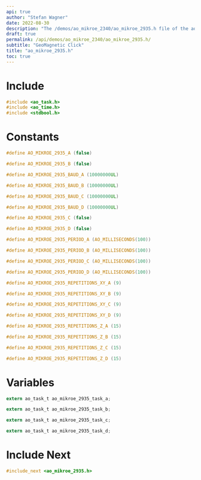 ```yaml
---
api: true
author: "Stefan Wagner"
date: 2022-08-30
description: "The /demos/ao_mikroe_2340/ao_mikroe_2935.h file of the ao real-time operating system."
draft: true
permalink: /api/demos/ao_mikroe_2340/ao_mikroe_2935.h/
subtitle: "GeoMagnetic Click"
title: "ao_mikroe_2935.h"
toc: true
---
```


# Include

```c
#include <ao_task.h>
#include <ao_time.h>
#include <stdbool.h>
```

# Constants

```c
#define AO_MIKROE_2935_A (false)
```

```c
#define AO_MIKROE_2935_B (false)
```

```c
#define AO_MIKROE_2935_BAUD_A (10000000UL)
```

```c
#define AO_MIKROE_2935_BAUD_B (10000000UL)
```

```c
#define AO_MIKROE_2935_BAUD_C (10000000UL)
```

```c
#define AO_MIKROE_2935_BAUD_D (10000000UL)
```

```c
#define AO_MIKROE_2935_C (false)
```

```c
#define AO_MIKROE_2935_D (false)
```

```c
#define AO_MIKROE_2935_PERIOD_A (AO_MILLISECONDS(100))
```

```c
#define AO_MIKROE_2935_PERIOD_B (AO_MILLISECONDS(100))
```

```c
#define AO_MIKROE_2935_PERIOD_C (AO_MILLISECONDS(100))
```

```c
#define AO_MIKROE_2935_PERIOD_D (AO_MILLISECONDS(100))
```

```c
#define AO_MIKROE_2935_REPETITIONS_XY_A (9)
```

```c
#define AO_MIKROE_2935_REPETITIONS_XY_B (9)
```

```c
#define AO_MIKROE_2935_REPETITIONS_XY_C (9)
```

```c
#define AO_MIKROE_2935_REPETITIONS_XY_D (9)
```

```c
#define AO_MIKROE_2935_REPETITIONS_Z_A (15)
```

```c
#define AO_MIKROE_2935_REPETITIONS_Z_B (15)
```

```c
#define AO_MIKROE_2935_REPETITIONS_Z_C (15)
```

```c
#define AO_MIKROE_2935_REPETITIONS_Z_D (15)
```

# Variables

```c
extern ao_task_t ao_mikroe_2935_task_a;
```

```c
extern ao_task_t ao_mikroe_2935_task_b;
```

```c
extern ao_task_t ao_mikroe_2935_task_c;
```

```c
extern ao_task_t ao_mikroe_2935_task_d;
```

# Include Next

```c
#include_next <ao_mikroe_2935.h>
```

